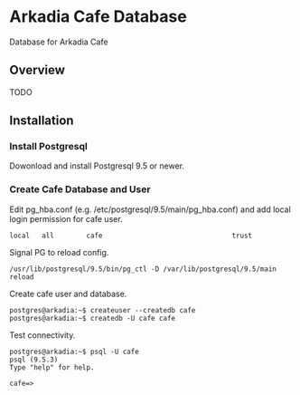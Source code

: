 # Arkadia Cafe Database
Database for Arkadia Cafe

## Overview
TODO

## Installation

### Install Postgresql

Dowonload and install Postgresql 9.5 or newer.

### Create Cafe Database and User

Edit pg_hba.conf (e.g. /etc/postgresql/9.5/main/pg_hba.conf) and add local login permission for cafe user.

```
local   all        cafe                                trust
```

Signal PG to reload config.

```
/usr/lib/postgresql/9.5/bin/pg_ctl -D /var/lib/postgresql/9.5/main reload
```

Create cafe user and database.

```
postgres@arkadia:~$ createuser --createdb cafe
postgres@arkadia:~$ createdb -U cafe cafe
```

Test connectivity.

```
postgres@arkadia:~$ psql -U cafe
psql (9.5.3)
Type "help" for help.

cafe=>
```
